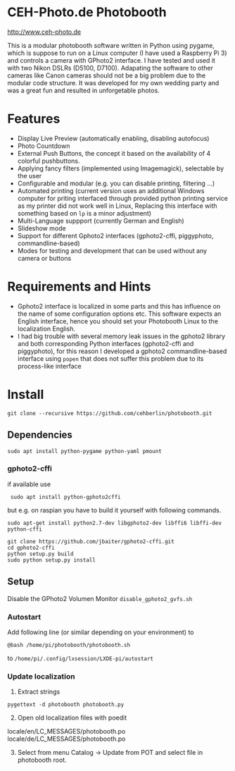 # CEH-Photo.de Photobooth

http://www.ceh-photo.de

This is a modular photobooth software written in Python using pygame, which is suppose to run on a Linux computer (I have used a Raspberry Pi 3) and controls a camera with GPhoto2 interface. I have tested and used it with two Nikon DSLRs (D5100, D7100). Adapating the software to other cameras like Canon cameras should not be a big problem due to the modular code structure. It was developed for my own wedding party and was a great fun and resulted in unforgetable photos.

# Features
- Display Live Preview (automatically enabling, disabling autofocus)
- Photo Countdown
- External Push Buttons, the concept it based on the availability of 4 colorful pushbuttons.
- Applying fancy filters (implemented using Imagemagick), selectable by the user
- Configurable and modular (e.g. you can disable printing, filtering ...)
- Automated printing (current version uses an additional Windows computer for priting interfaced through provided python printing service as my printer did not work well in Linux, Replacing this interface with something based on `lp` is a minor adjustment)
- Multi-Language suppport (currently German and English)
- Slideshow mode
- Support for different Gphoto2 interfaces (gphoto2-cffi, piggyphoto, commandline-based)
- Modes for testing and development that can be used without any camera or buttons

# Requirements and Hints
- Gphoto2 interface is localized in some parts and this has influence on the name of some configuration options etc. This software expects an English interface, hence you should set your Photobooth Linux to the localization English.
- I had big trouble with several memory leak issues in the gphoto2 library and both corresponding Python interfaces (gphoto2-cffi and piggyphoto), for this reason I developed a gphoto2 commandline-based interface using `popen` that does not suffer this problem due to its process-like interface

# Install

```git clone --recursive https://github.com/cehberlin/photobooth.git```

## Dependencies

```sudo apt install python-pygame python-yaml pmount```

### gphoto2-cffi

if available use 

``` sudo apt install python-gphoto2cffi```

but e.g. on raspian you have to build it yourself with following commands.

```
sudo apt-get install python2.7-dev libgphoto2-dev libffi6 libffi-dev python-cffi

git clone https://github.com/jbaiter/gphoto2-cffi.git
cd gphoto2-cffi
python setup.py build
sudo python setup.py install
```

## Setup

Disable the GPhoto2 Volumen Monitor
```disable_gphoto2_gvfs.sh```

### Autostart

Add following line (or similar depending on your environment) to

`@bash /home/pi/photobooth/photobooth.sh`

to `/home/pi/.config/lxsession/LXDE-pi/autostart`

### Update localization

1. Extract strings
```
pygettext -d photobooth photobooth.py 

```

2. Open old localization files with poedit

locale/en/LC_MESSAGES/photobooth.po
locale/de/LC_MESSAGES/photobooth.po

3. Select from menu Catalog -> Update from POT and select file in photobooth root.
